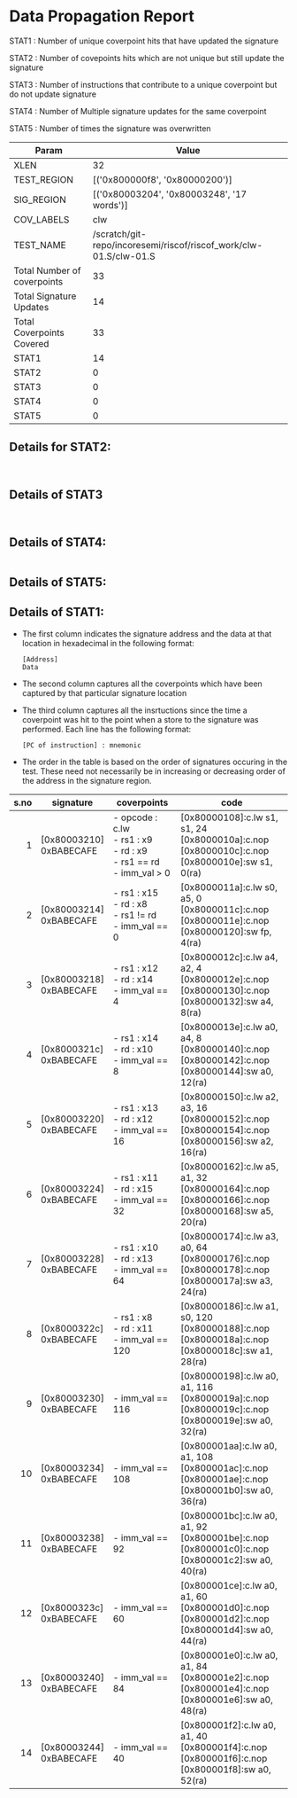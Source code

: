 
# Data Propagation Report

STAT1 : Number of unique coverpoint hits that have updated the signature

STAT2 : Number of covepoints hits which are not unique but still update the signature

STAT3 : Number of instructions that contribute to a unique coverpoint but do not update signature

STAT4 : Number of Multiple signature updates for the same coverpoint

STAT5 : Number of times the signature was overwritten

| Param                     | Value    |
|---------------------------|----------|
| XLEN                      | 32      |
| TEST_REGION               | [('0x800000f8', '0x80000200')]      |
| SIG_REGION                | [('0x80003204', '0x80003248', '17 words')]      |
| COV_LABELS                | clw      |
| TEST_NAME                 | /scratch/git-repo/incoresemi/riscof/riscof_work/clw-01.S/clw-01.S    |
| Total Number of coverpoints| 33     |
| Total Signature Updates   | 14      |
| Total Coverpoints Covered | 33      |
| STAT1                     | 14      |
| STAT2                     | 0      |
| STAT3                     | 0     |
| STAT4                     | 0     |
| STAT5                     | 0     |

## Details for STAT2:

```


```

## Details of STAT3

```


```

## Details of STAT4:

```

```

## Details of STAT5:



## Details of STAT1:

- The first column indicates the signature address and the data at that location in hexadecimal in the following format: 
  ```
  [Address]
  Data
  ```

- The second column captures all the coverpoints which have been captured by that particular signature location

- The third column captures all the insrtuctions since the time a coverpoint was
  hit to the point when a store to the signature was performed. Each line has
  the following format:
  ```
  [PC of instruction] : mnemonic
  ```
- The order in the table is based on the order of signatures occuring in the
  test. These need not necessarily be in increasing or decreasing order of the
  address in the signature region.

|s.no|        signature         |                                    coverpoints                                    |                                                     code                                                      |
|---:|--------------------------|-----------------------------------------------------------------------------------|---------------------------------------------------------------------------------------------------------------|
|   1|[0x80003210]<br>0xBABECAFE|- opcode : c.lw<br> - rs1 : x9<br> - rd : x9<br> - rs1 == rd<br> - imm_val > 0<br> |[0x80000108]:c.lw s1, s1, 24<br> [0x8000010a]:c.nop<br> [0x8000010c]:c.nop<br> [0x8000010e]:sw s1, 0(ra)<br>   |
|   2|[0x80003214]<br>0xBABECAFE|- rs1 : x15<br> - rd : x8<br> - rs1 != rd<br> - imm_val == 0<br>                   |[0x8000011a]:c.lw s0, a5, 0<br> [0x8000011c]:c.nop<br> [0x8000011e]:c.nop<br> [0x80000120]:sw fp, 4(ra)<br>    |
|   3|[0x80003218]<br>0xBABECAFE|- rs1 : x12<br> - rd : x14<br> - imm_val == 4<br>                                  |[0x8000012c]:c.lw a4, a2, 4<br> [0x8000012e]:c.nop<br> [0x80000130]:c.nop<br> [0x80000132]:sw a4, 8(ra)<br>    |
|   4|[0x8000321c]<br>0xBABECAFE|- rs1 : x14<br> - rd : x10<br> - imm_val == 8<br>                                  |[0x8000013e]:c.lw a0, a4, 8<br> [0x80000140]:c.nop<br> [0x80000142]:c.nop<br> [0x80000144]:sw a0, 12(ra)<br>   |
|   5|[0x80003220]<br>0xBABECAFE|- rs1 : x13<br> - rd : x12<br> - imm_val == 16<br>                                 |[0x80000150]:c.lw a2, a3, 16<br> [0x80000152]:c.nop<br> [0x80000154]:c.nop<br> [0x80000156]:sw a2, 16(ra)<br>  |
|   6|[0x80003224]<br>0xBABECAFE|- rs1 : x11<br> - rd : x15<br> - imm_val == 32<br>                                 |[0x80000162]:c.lw a5, a1, 32<br> [0x80000164]:c.nop<br> [0x80000166]:c.nop<br> [0x80000168]:sw a5, 20(ra)<br>  |
|   7|[0x80003228]<br>0xBABECAFE|- rs1 : x10<br> - rd : x13<br> - imm_val == 64<br>                                 |[0x80000174]:c.lw a3, a0, 64<br> [0x80000176]:c.nop<br> [0x80000178]:c.nop<br> [0x8000017a]:sw a3, 24(ra)<br>  |
|   8|[0x8000322c]<br>0xBABECAFE|- rs1 : x8<br> - rd : x11<br> - imm_val == 120<br>                                 |[0x80000186]:c.lw a1, s0, 120<br> [0x80000188]:c.nop<br> [0x8000018a]:c.nop<br> [0x8000018c]:sw a1, 28(ra)<br> |
|   9|[0x80003230]<br>0xBABECAFE|- imm_val == 116<br>                                                               |[0x80000198]:c.lw a0, a1, 116<br> [0x8000019a]:c.nop<br> [0x8000019c]:c.nop<br> [0x8000019e]:sw a0, 32(ra)<br> |
|  10|[0x80003234]<br>0xBABECAFE|- imm_val == 108<br>                                                               |[0x800001aa]:c.lw a0, a1, 108<br> [0x800001ac]:c.nop<br> [0x800001ae]:c.nop<br> [0x800001b0]:sw a0, 36(ra)<br> |
|  11|[0x80003238]<br>0xBABECAFE|- imm_val == 92<br>                                                                |[0x800001bc]:c.lw a0, a1, 92<br> [0x800001be]:c.nop<br> [0x800001c0]:c.nop<br> [0x800001c2]:sw a0, 40(ra)<br>  |
|  12|[0x8000323c]<br>0xBABECAFE|- imm_val == 60<br>                                                                |[0x800001ce]:c.lw a0, a1, 60<br> [0x800001d0]:c.nop<br> [0x800001d2]:c.nop<br> [0x800001d4]:sw a0, 44(ra)<br>  |
|  13|[0x80003240]<br>0xBABECAFE|- imm_val == 84<br>                                                                |[0x800001e0]:c.lw a0, a1, 84<br> [0x800001e2]:c.nop<br> [0x800001e4]:c.nop<br> [0x800001e6]:sw a0, 48(ra)<br>  |
|  14|[0x80003244]<br>0xBABECAFE|- imm_val == 40<br>                                                                |[0x800001f2]:c.lw a0, a1, 40<br> [0x800001f4]:c.nop<br> [0x800001f6]:c.nop<br> [0x800001f8]:sw a0, 52(ra)<br>  |
